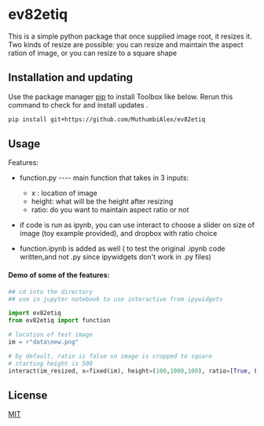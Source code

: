 # ev82etiq
This is a simple python package that once supplied image root, it resizes it.
Two kinds of resize are possible: you can resize and maintain the aspect ration of 
image, or you can resize to a square shape


## Installation and updating
Use the package manager [pip](https://pip.pypa.io/en/stable/) to install Toolbox like below. 
Rerun this command to check for and install  updates .
```bash
pip install git+https://github.com/MuthumbiAlex/ev82etiq
```

## Usage
Features:
* function.py ---- main function that takes in 3 inputs:
  * x : 		location of image
  * height: 	what will be the height after resizing
  * ratio: 		do you want to maintain aspect ratio or not


* if code is run as ipynb, you can use interact to choose a slider on size of image (toy example provided), and dropbox with ratio choice

* function.ipynb is added as well ( to test the original .ipynb code written,and not .py since ipywidgets don't work in .py files)

#### Demo of some of the features:
```python
## cd into the directory
## use in jupyter notebook to use interactive from ipywidgets

import ev82etiq
from ev82etiq import function

# location of test image
im = r"data\new.png"

# by default, ratio is false so image is cropped to square
# starting height is 500
interact(im_resized, x=fixed(im), height=(100,1000,100), ratio=[True, False])

```

## License
[MIT](https://choosealicense.com/licenses/mit/)